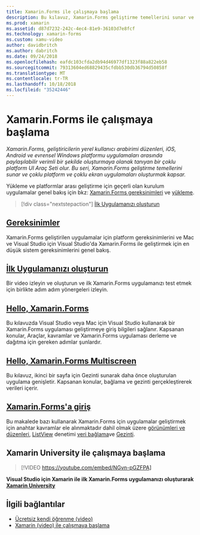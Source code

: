 ```yaml
---
title: Xamarin.Forms ile çalışmaya başlama
description: Bu kılavuz, Xamarin.Forms geliştirme temellerini sunar ve çoklu platform ve çoklu ekran uygulamaları oluşturmak kapsar.
ms.prod: xamarin
ms.assetid: d87d7232-242c-4ec4-81e9-36103d7e8fcf
ms.technology: xamarin-forms
ms.custom: xamu-video
author: davidbritch
ms.author: dabritch
ms.date: 09/24/2018
ms.openlocfilehash: eafdc103cfda2db94d46977df1323f88a822eb58
ms.sourcegitcommit: 79313604ed68829435cfdbb530db36794d50858f
ms.translationtype: MT
ms.contentlocale: tr-TR
ms.lasthandoff: 10/18/2018
ms.locfileid: "35242446"
---
```

# <a name="get-started-with-xamarinforms"></a>Xamarin.Forms ile çalışmaya başlama

_Xamarin.Forms, geliştiricilerin yerel kullanıcı arabirimi düzenleri, iOS, Android ve evrensel Windows platformu uygulamaları arasında paylaşılabilir verimli bir şekilde oluşturmaya olanak tanıyan bir çoklu platform UI Araç Seti olur. Bu seri, Xamarin.Forms geliştirme temellerini sunar ve çoklu platform ve çoklu ekran uygulamaları oluşturmak kapsar._

Yükleme ve platformlar arası geliştirme için geçerli olan kurulum uygulamalar genel bakış için bkz: [Xamarin.Forms gereksinimleri](installation.md) ve [yükleme](~/cross-platform/get-started/installation/index.md).

> [!div class="nextstepaction"]
> [İlk Uygulamanızı oluşturun](~/xamarin-forms/get-started/first-app/index.md)

## <a name="requirementsinstallationmd"></a>[Gereksinimler](installation.md)

Xamarin.Forms geliştirilen uygulamalar için platform gereksinimlerini ve Mac ve Visual Studio için Visual Studio'da Xamarin.Forms ile geliştirmek için en düşük sistem gereksinimlerini genel bakış.

## <a name="build-your-first-appfirst-appindexmd"></a>[İlk Uygulamanızı oluşturun](first-app/index.md)

Bir video izleyin ve oluşturun ve ilk Xamarin.Forms uygulamanızı test etmek için birlikte adım adım yönergeleri izleyin.

## <a name="hello-xamarinformshello-xamarin-formsindexmd"></a>[Hello, Xamarin.Forms](hello-xamarin-forms/index.md)

Bu kılavuzda Visual Studio veya Mac için Visual Studio kullanarak bir Xamarin.Forms uygulaması geliştirmeye giriş bilgileri sağlanır. Kapsanan konular, Araçlar, kavramlar ve Xamarin.Forms uygulaması derleme ve dağıtma için gereken adımlar şunlardır.

## <a name="hello-xamarinforms-multiscreenhello-xamarin-forms-multiscreenindexmd"></a>[Hello, Xamarin.Forms Multiscreen](hello-xamarin-forms-multiscreen/index.md)

Bu kılavuz, ikinci bir sayfa için Gezinti sunarak daha önce oluşturulan uygulama genişletir. Kapsanan konular, bağlama ve gezinti gerçekleştirerek verileri içerir.

## <a name="introduction-to-xamarinformsintroduction-to-xamarin-formsmd"></a>[Xamarin.Forms'a giriş](introduction-to-xamarin-forms.md)

Bu makalede bazı kullanarak Xamarin.Forms için uygulamalar geliştirmek için anahtar kavramlar ele alınmaktadır dahil olmak üzere [görünümleri ve düzenleri](~/xamarin-forms/get-started/introduction-to-xamarin-forms.md#user-interface), [ListView](~/xamarin-forms/get-started/introduction-to-xamarin-forms.md#lists-in-xamarinforms) denetimi [veri bağlama](~/xamarin-forms/get-started/introduction-to-xamarin-forms.md#data-binding)ve [Gezinti](~/xamarin-forms/get-started/introduction-to-xamarin-forms.md#navigation).

## <a name="get-started-with-xamarin-university"></a>Xamarin University ile çalışmaya başlama

> [!VIDEO https://youtube.com/embed/NGvn-pGZFPA]

**Visual Studio için Xamarin ile ilk Xamarin.Forms uygulamanızı oluşturarak [Xamarin University](https://university.xamarin.com)**

## <a name="related-links"></a>İlgili bağlantılar

- [Ücretsiz kendi öğrenme (video)](https://university.xamarin.com/self-guided)
- [Xamarin (video) ile çalışmaya başlama](https://developer.xamarin.com/videos/)

